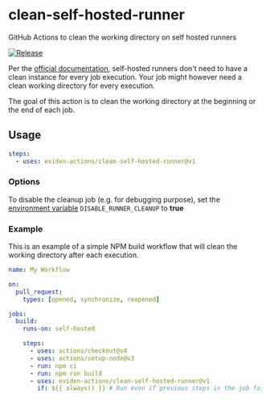 # clean-self-hosted-runner

GitHub Actions to clean the working directory on self hosted runners

[![Release](https://github.com/eviden-actions/clean-self-hosted-runner/actions/workflows/on_push.yml/badge.svg#main)](https://github.com/eviden-actions/clean-self-hosted-runner/actions/workflows/on_push.yml)

Per the [official documentation](https://docs.github.com/en/actions/hosting-your-own-runners/about-self-hosted-runners), self-hosted runners don't need to have a clean instance for every job execution.
Your job might however need a clean working directory for every execution.

The goal of this action is to clean the working directory at the beginning or the end of each job.

## Usage

```yaml
steps:
  - uses: eviden-actions/clean-self-hosted-runner@v1
```

### Options

To disable the cleanup job (e.g. for debugging purpose), set the [environment variable](https://docs.github.com/en/actions/using-workflows/workflow-syntax-for-github-actions#env) `DISABLE_RUNNER_CLEANUP` to **true**

### Example

This is an example of a simple NPM build workflow that will clean the working directory after each execution.

```yaml
name: My Workflow

on:
  pull_request:
    types: [opened, synchronize, reopened]

jobs:
  build:
    runs-on: self-hosted

    steps:
      - uses: actions/checkout@v4
      - uses: actions/setup-node@v3
      - run: npm ci
      - run: npm run build
      - uses: eviden-actions/clean-self-hosted-runner@v1
        if: ${{ always() }} # Run even if previous steps in the job fail or are canceled
```
